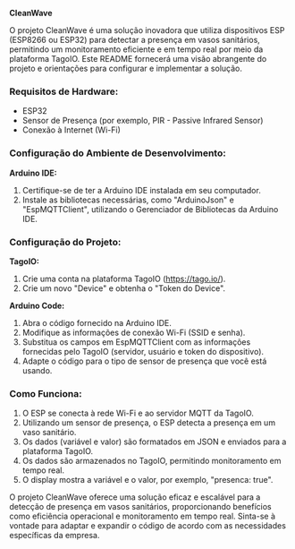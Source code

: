 **CleanWave**

O projeto CleanWave é uma solução inovadora que utiliza dispositivos ESP (ESP8266 ou ESP32) para detectar a presença em vasos sanitários, permitindo um monitoramento eficiente e em tempo real por meio da plataforma TagoIO. Este README fornecerá uma visão abrangente do projeto e orientações para configurar e implementar a solução.

### Requisitos de Hardware:

- ESP32
- Sensor de Presença (por exemplo, PIR - Passive Infrared Sensor)
- Conexão à Internet (Wi-Fi)

### Configuração do Ambiente de Desenvolvimento:

**Arduino IDE:**
1. Certifique-se de ter a Arduino IDE instalada em seu computador.
2. Instale as bibliotecas necessárias, como "ArduinoJson" e "EspMQTTClient", utilizando o Gerenciador de Bibliotecas da Arduino IDE.

### Configuração do Projeto:

**TagoIO:**
1. Crie uma conta na plataforma TagoIO (https://tago.io/).
2. Crie um novo "Device" e obtenha o "Token do Device".

**Arduino Code:**
1. Abra o código fornecido na Arduino IDE.
2. Modifique as informações de conexão Wi-Fi (SSID e senha).
3. Substitua os campos em EspMQTTClient com as informações fornecidas pelo TagoIO (servidor, usuário e token do dispositivo).
4. Adapte o código para o tipo de sensor de presença que você está usando.

### Como Funciona:

1. O ESP se conecta à rede Wi-Fi e ao servidor MQTT da TagoIO.
2. Utilizando um sensor de presença, o ESP detecta a presença em um vaso sanitário.
3. Os dados (variável e valor) são formatados em JSON e enviados para a plataforma TagoIO.
4. Os dados são armazenados no TagoIO, permitindo monitoramento em tempo real.
5. O display mostra a variável e o valor, por exemplo, "presenca: true".

O projeto CleanWave oferece uma solução eficaz e escalável para a detecção de presença em vasos sanitários, proporcionando benefícios como eficiência operacional e monitoramento em tempo real. Sinta-se à vontade para adaptar e expandir o código de acordo com as necessidades específicas da empresa.
